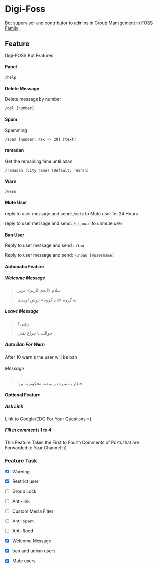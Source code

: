 # Digi-Foss
Bot supervisor and contributor to admins in Group Management in [FOSS Family](https://t.me/foss_family) 

## Feature

Digi-FOSS Bot Features

#### Panel

```
/help
```

#### Delete Message

Delete message by number 

```
/del [number]
```

#### Spam

Spamming 

```
/spam [number: Max -> 20] [text]
```

#### ramadan

Get the remaining time until azan 

```
/ramadan [city name] (Default: Tehran)
```

#### Warn

```
/warn
```

#### Mute User

reply to user message and send: `/mute` to Mute user for 24 Hours

reply to user message and send: `/un_mute` to unmute user

#### Ban User

Reply to user message and send : `/ban`

Reply to user message and send: `/unban [@username]`

#### Automatic Feature
##### Welcome Message

> سلام «ایدی کاربر» عزیز
>
> به گروه «نام گروه» خوش اومدی

##### Leave Message

> رفتی؟
>
> حوالت پا چراغ نفتی

##### Auto Ban For Warn

After 10 warn's the user will be ban

###### Message

> !اخطار به سرت رسیده ،محکوم به بن

#### Optional Feature
##### Ask Link

Link to Google/DDG For Your Questions =)

##### Fill in comments 1 to 4

This Feature Takes the First to Fourth Comments of Posts that are Forwarded to Your Channel :))

### Feature Task

- [X] Warning
- [X] Restrict user 
- [ ] Group Lock
- [ ] Anti-link 
- [ ] Custom Media Filter
- [ ] Anti-spam
- [ ] Anti-flood
- [x] Welcome Message
- [x] ban and unban users
- [x] Mute users

